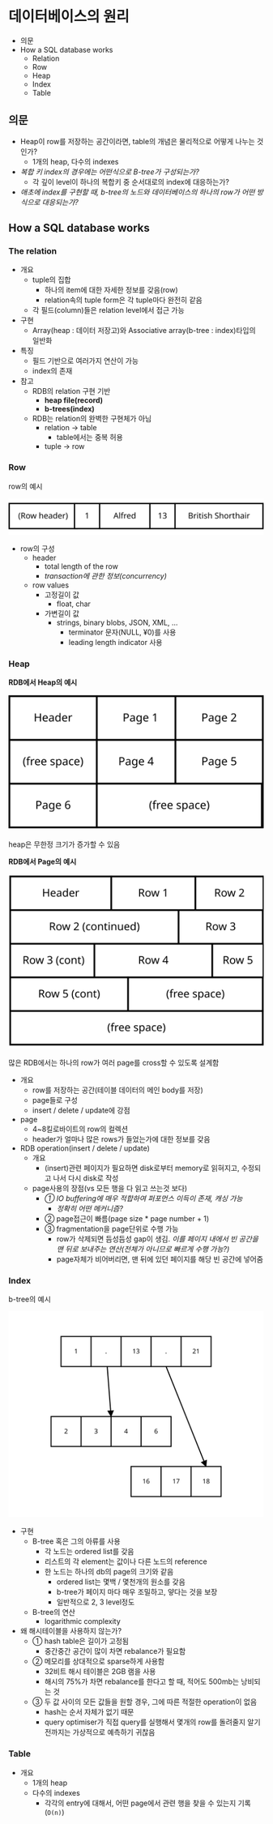 # 데이터베이스의 원리

- 의문
- How a SQL database works
  - Relation
  - Row
  - Heap
  - Index
  - Table

## 의문

- Heap이 row를 저장하는 공간이라면, table의 개념은 물리적으로 어떻게 나누는 것인가?
  - 1개의 heap, 다수의 indexes
- *복합 키 index의 경우에는 어떤식으로 B-tree가 구성되는가?*
  - 각 깊이 level이 하나의 복합키 중 순서대로의 index에 대응하는가?
- *애초에 index를 구현할 때, b-tree의 노드와 데이터베이스의 하나의 row가 어떤 방식으로 대응되는가?*

## How a SQL database works

### The relation

- 개요
  - tuple의 집합
    - 하나의 item에 대한 자세한 정보를 갖음(row)
    - relation속의 tuple form은 각 tuple마다 완전히 같음
  - 각 필드(column)들은 relation level에서 접근 가능
- 구현
  - Array(heap : 데이터 저장고)와 Associative array(b-tree : index)타입의 일반화
- 특징
  - 필드 기반으로 여러가지 연산이 가능
  - index의 존재
- 참고
  - RDB의 relation 구현 기반
    - **heap file(record)**
    - **b-trees(index)**
  - RDB는 relation의 완벽한 구현체가 아님
    - relation -> table
      - table에서는 중복 허용
    - tuple -> row

### Row

row의 예시

![](./images/rdb_row.svg)

- row의 구성
  - header
    - total length of the row
    - *transaction에 관한 정보(concurrency)*
  - row values
    - 고정길이 값
      - float, char
    - 가변길이 값
      - strings, binary blobs, JSON, XML, ...
        - terminator 문자(NULL, ¥0)를 사용
        - leading length indicator 사용

### Heap

**RDB에서 Heap의 예시**

![](./images/rdb_heap.svg)

heap은 무한정 크기가 증가할 수 있음

**RDB에서 Page의 예시**

![](./images/rdb_page.svg)

많은 RDB에서는 하나의 row가 여러 page를 cross할 수 있도록 설계함

- 개요
  - row를 저장하는 공간(테이블 데이터의 메인 body를 저장)
  - page들로 구성
  - insert / delete / update에 강점
- page
  - 4~8킬로바이트의 row의 컬렉션
  - header가 얼마나 많은 rows가 들었는가에 대한 정보를 갖음
- RDB operation(insert / delete / update)
  - 개요
    - (insert)관련 페이지가 필요하면 disk로부터 memory로 읽혀지고, 수정되고 나서 다시 disk로 작성
  - page사용의 장점(vs 모든 행을 다 읽고 쓰는것 보다)
    - *① IO buffering에 매우 적합하여 퍼포먼스 이득이 존재, 캐싱 가능*
      - *정확히 어떤 메커니즘?*
    - ② page접근이 빠름(page size * page number + 1)
    - ③ fragmentation을 page단위로 수행 가능
      - row가 삭제되면 듬성듬성 gap이 생김. *이를 페이지 내에서 빈 공간을 맨 뒤로 보내주는 연산(전체가 아니므로 빠르게 수행 가능?)*
      - page자체가 비어버리면, 맨 뒤에 있던 페이지를 해당 빈 공간에 넣어줌

### Index

b-tree의 예시

![](./images/rdb_b_tree.svg)

- 구현
  - B-tree 혹은 그의 아류를 사용
    - 각 노드는 ordered list를 갖음
    - 리스트의 각 element는 값이나 다른 노드의 reference
    - 한 노드는 하나의 db의 page의 크기와 같음
      - ordered list는 몇백 / 몇천개의 원소를 갖음
      - b-tree가 페이지 마다 매우 조밀하고, 얗다는 것을 보장
      - 일반적으로 2, 3 level정도
  - B-tree의 연산
    - logarithmic complexity
- 왜 해시테이블을 사용하지 않는가?
  - ① hash table은 길이가 고정됨
    - 중간중간 공간이 많이 차면 rebalance가 필요함
  - ② 메모리를 상대적으로 sparse하게 사용함
    - 32비트 해시 테이블은 2GB 램을 사용
    - 해시의 75%가 차면 rebalance를 한다고 할 때, 적어도 500mb는 낭비되는 것
  - ③ 두 값 사이의 모든 값들을 원할 경우, 그에 따른 적절한 operation이 없음
    - hash는 순서 자체가 없기 때문
    - query optimiser가 직접 query를 실행해서 몇개의 row를 돌려줄지 알기 전까지는 가상적으로 예측하기 귀찮음

### Table

- 개요
  - 1개의 heap
  - 다수의 indexes
    - 각각의 entry에 대해서, 어떤 page에서 관련 행을 찾을 수 있는지 기록(`O(n)`)
